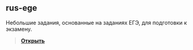 ## rus-ege

Небольшие задания, основанные на заданиях ЕГЭ, для подготовки к экзамену.

> **[Открыть](https://rus-ege.github.io/)**